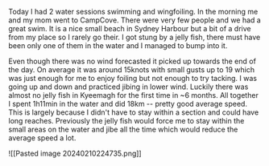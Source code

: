 Today I had 2 water sessions swimming and wingfoiling. In the morning me and my mom went to CampCove. There were very few people and we had a great swim. It is a nice small beach in Sydney Harbour but a bit of a drive from my place so I rarely go their. I got stung by a jelly fish, there must have been only one of them in the water and I managed to bump into it.

Even though there was no wind forecasted it picked up towards the end of the day. On average it was around 15knots with small gusts up to 19 which was just enough for me to enjoy foiling but not enough to try tacking. I was going up and down and practiced jibing in lower wind. Luckily there was almost no jelly fish in Kyeemagh for the first time in ~6 months. All together I spent 1h11min in the water and did 18km -- pretty good average speed. This is largely because I didn't have to stay within a section and could have long reaches. Previously the jelly fish would force me to stay within the small areas on the water and jibe all the time which would reduce the average speed a lot.

![[Pasted image 20240210224735.png]]